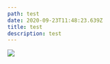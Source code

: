 ```yaml
---
path: test
date: 2020-09-23T11:48:23.639Z
title: test
description: test
---
```

![](../assets/visual-language/week2-1.png)